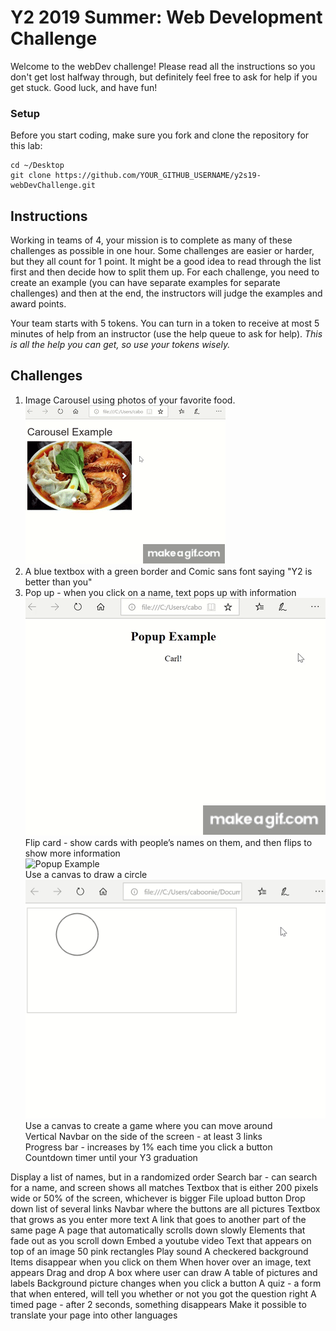 # Y2 2019 Summer: Web Development Challenge

Welcome to the webDev challenge! Please read all the instructions so you don't
get lost halfway through, but definitely feel free to ask for help if you
get stuck. Good luck, and have fun!

### Setup

Before you start coding, make sure you fork and clone the repository
for this lab:
```
cd ~/Desktop
git clone https://github.com/YOUR_GITHUB_USERNAME/y2s19-webDevChallenge.git
```

## Instructions
Working in teams of 4, your mission is to complete as many of these challenges as possible in one hour. Some challenges are easier or harder, but they all count for 1 point. It might be a good idea to read through the list first and then decide how to split them up. For each challenge, you need to create an example (you can have separate examples for separate challenges) and then at the end, the instructors will judge the examples and award points.

Your team starts with 5 tokens. You can turn in a token to receive at most 5 minutes of help from an instructor (use the help queue to ask for help). *This is all the help you can get, so use your tokens wisely.*

## Challenges

1. Image Carousel using photos of your favorite food. <br />
![Carousel Example](carousel.gif)<br />
2. A blue textbox with a green border and Comic sans font saying "Y2 is better than you"<br />
3. Pop up - when you click on a name, text pops up with information<br />
![Popup Example](popup.gif)<br />
Flip card - show cards with people’s names on them, and then flips to show more information<br />
![Popup Example](flipcard.gif)<br />
Use a canvas to draw a circle<br />
![Popup Example](canvascircle.png)<br />
Use a canvas to create a game where you can move around<br />
Vertical Navbar on the side of the screen - at least 3 links<br />
Progress bar - increases by 1% each time you click a button<br />
Countdown timer until your Y3 graduation<br />

Display a list of names, but in a randomized order
Search bar - can search for a name, and screen shows all matches
Textbox that is either 200 pixels wide or 50% of the screen, whichever is bigger
File upload button
Drop down list of several links
Navbar where the buttons are all pictures
Textbox that grows as you enter more text
A link that goes to another part of the same page
A page that automatically scrolls down slowly
Elements that fade out as you scroll down
Embed a youtube video
Text that appears on top of an image
50 pink rectangles
Play sound
A checkered background
Items disappear when you click on them
When hover over an image, text appears
Drag and drop
A box where user can draw
A table of pictures and labels
Background picture changes when you click a button
A quiz - a form that when entered, will tell you whether or not you got the question right
A timed page - after 2 seconds, something disappears
Make it possible to translate your page into other languages



